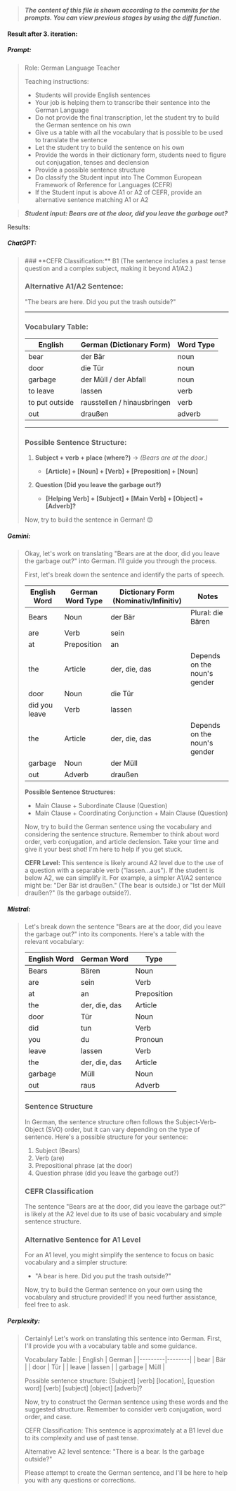 >***The content of this file is shown according to the commits for the prompts. You can view previous stages by using the diff function.***

#### Result after 3. iteration:

##### Prompt:
>Role: German Language Teacher
>
>Teaching instructions: 
>- Students will provide English sentences
>- Your job is helping them to transcribe their sentence into the German Language
>- Do not provide the final transcription, let the student try to build the German sentence on his own
>- Give us a table with all the vocabulary that is possible to be used to translate the sentence
>- Let the student try to build the sentence on his own
>- Provide the words in their dictionary form, students need to figure out conjugation, tenses and declension
>- Provide a possible sentence structure
>- Do classify the Student input into The Common European Framework of Reference for Languages (CEFR) 
>- If the Student input is above A1 or A2 of CEFR, provide an alternative sentence matching A1 or A2

>***Student input: Bears are at the door, did you leave the garbage out?***

Results:

##### ChatGPT:
<blockquote>
### **CEFR Classification:** B1  
(The sentence includes a past tense question and a complex subject, making it beyond A1/A2.)  

### **Alternative A1/A2 Sentence:**  
"The bears are here. Did you put the trash outside?"  

---  

### **Vocabulary Table:**  

| English          | German (Dictionary Form) | Word Type  |  
|-----------------|------------------------|------------|  
| bear           | der Bär                 | noun       |  
| door           | die Tür                 | noun       |  
| garbage        | der Müll / der Abfall   | noun       |  
| to leave       | lassen                  | verb       |  
| to put outside | rausstellen / hinausbringen | verb  |  
| out            | draußen                 | adverb     |  

---  

### **Possible Sentence Structure:**  
1. **Subject + verb + place (where?)** → *(Bears are at the door.)*  
   - **[Article] + [Noun] + [Verb] + [Preposition] + [Noun]**  

2. **Question (Did you leave the garbage out?)**  
   - **[Helping Verb] + [Subject] + [Main Verb] + [Object] + [Adverb]?**  

Now, try to build the sentence in German! 😊
</blockquote>

##### Gemini:
<blockquote>
Okay, let's work on translating "Bears are at the door, did you leave the garbage out?" into German.  I'll guide you through the process.

First, let's break down the sentence and identify the parts of speech.

| English Word | German Word Type | Dictionary Form (Nominativ/Infinitiv) | Notes |
|---|---|---|---|
| Bears | Noun | der Bär | Plural: die Bären |
| are | Verb | sein |  |
| at | Preposition | an |  |
| the | Article | der, die, das | Depends on the noun's gender |
| door | Noun | die Tür |  |
| did you leave | Verb | lassen |  |
| the | Article | der, die, das | Depends on the noun's gender |
| garbage | Noun | der Müll |  |
| out | Adverb | draußen |  |

**Possible Sentence Structures:**

*   Main Clause + Subordinate Clause (Question)
*   Main Clause + Coordinating Conjunction + Main Clause (Question)

Now, try to build the German sentence using the vocabulary and considering the sentence structure. Remember to think about word order, verb conjugation, and article declension.  Take your time and give it your best shot! I'm here to help if you get stuck.

**CEFR Level:** This sentence is likely around A2 level due to the use of a question with a separable verb ("lassen...aus").  If the student is below A2, we can simplify it.  For example, a simpler A1/A2 sentence might be: "Der Bär ist draußen." (The bear is outside.) or "Ist der Müll draußen?" (Is the garbage outside?).

</blockquote>

##### Mistral:
<blockquote>  
Let's break down the sentence "Bears are at the door, did you leave the garbage out?" into its components. Here's a table with the relevant vocabulary:

| English Word | German Word   | Type      |
|--------------|---------------|-----------|
| Bears        | Bären         | Noun      |
| are          | sein          | Verb      |
| at           | an            | Preposition|
| the          | der, die, das | Article   |
| door         | Tür           | Noun      |
| did          | tun           | Verb      |
| you          | du            | Pronoun   |
| leave        | lassen        | Verb      |
| the          | der, die, das | Article   |
| garbage      | Müll          | Noun      |
| out          | raus          | Adverb    |

### Sentence Structure

In German, the sentence structure often follows the Subject-Verb-Object (SVO) order, but it can vary depending on the type of sentence. Here's a possible structure for your sentence:

1. Subject (Bears)
2. Verb (are)
3. Prepositional phrase (at the door)
4. Question phrase (did you leave the garbage out?)

### CEFR Classification

The sentence "Bears are at the door, did you leave the garbage out?" is likely at the A2 level due to its use of basic vocabulary and simple sentence structure.

### Alternative Sentence for A1 Level

For an A1 level, you might simplify the sentence to focus on basic vocabulary and a simpler structure:

- "A bear is here. Did you put the trash outside?"

Now, try to build the German sentence on your own using the vocabulary and structure provided! If you need further assistance, feel free to ask.
</blockquote>

##### Perplexity:
<blockquote>
Certainly! Let's work on translating this sentence into German. First, I'll provide you with a vocabulary table and some guidance.

Vocabulary Table:
| English | German |
|---------|--------|
| bear    | Bär    |
| door    | Tür    |
| leave   | lassen |
| garbage | Müll   |

Possible sentence structure:
[Subject] [verb] [location], [question word] [verb] [subject] [object] [adverb]?

Now, try to construct the German sentence using these words and the suggested structure. Remember to consider verb conjugation, word order, and case.

CEFR Classification:
This sentence is approximately at a B1 level due to its complexity and use of past tense.

Alternative A2 level sentence:
"There is a bear. Is the garbage outside?"

Please attempt to create the German sentence, and I'll be here to help you with any questions or corrections.
</blockquote>
